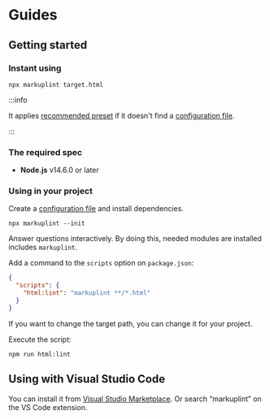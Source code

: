 # Guides

## Getting started

### Instant using

```shell
npx markuplint target.html
```

:::info

It applies [recommended preset](/docs/guides/presets) if it doesn't find a [configuration file](/docs/configuration).

:::

### The required spec

- **Node.js** v14.6.0 or later

### Using in your project

Create a [configuration file](/docs/configuration) and install dependencies.

```shell
npx markuplint --init
```

Answer questions interactively.
By doing this, needed modules are installed includes `markuplint`.

Add a command to the `scripts` option on `package.json`:

```json title="package.json"
{
  "scripts": {
    "html:lint": "markuplint **/*.html"
  }
}
```

If you want to change the target path, you can change it for your project.

Execute the script:

```shell npm2yarn
npm run html:lint
```

## Using with Visual Studio Code

You can install it from [Visual Studio Marketplace](https://marketplace.visualstudio.com/items?itemName=yusukehirao.vscode-markuplint). Or search &ldquo;markuplint&rdquo; on the VS Code extension.
